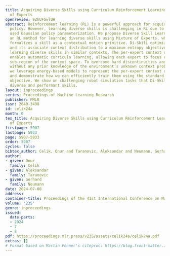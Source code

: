 ```yaml
---
title: Acquiring Diverse Skills using Curriculum Reinforcement Learning with Mixture
  of Experts
openreview: 9ZkUFSwlUH
abstract: Reinforcement learning (RL) is a powerful approach for acquiring a good-performing
  policy. However, learning diverse skills is challenging in RL due to the commonly
  used Gaussian policy parameterization. We propose Diverse Skill Learning (Di-SkilL),
  an RL method for learning diverse skills using Mixture of Experts, where each expert
  formalizes a skill as a contextual motion primitive. Di-SkilL optimizes each expert
  and its associate context distribution to a maximum entropy objective that incentivizes
  learning diverse skills in similar contexts. The per-expert context distribution
  enables automatic curricula learning, allowing each expert to focus on its best-performing
  sub-region of the context space. To overcome hard discontinuities and multi-modalities
  without any prior knowledge of the environment’s unknown context probability space,
  we leverage energy-based models to represent the per-expert context distributions
  and demonstrate how we can efficiently train them using the standard policy gradient
  objective. We show on challenging robot simulation tasks that Di-SkilL can learn
  diverse and performant skills.
layout: inproceedings
series: Proceedings of Machine Learning Research
publisher: PMLR
issn: 2640-3498
id: celik24a
month: 0
tex_title: Acquiring Diverse Skills using Curriculum Reinforcement Learning with Mixture
  of Experts
firstpage: 5907
lastpage: 5933
page: 5907-5933
order: 5907
cycles: false
bibtex_author: Celik, Onur and Taranovic, Aleksandar and Neumann, Gerhard
author:
- given: Onur
  family: Celik
- given: Aleksandar
  family: Taranovic
- given: Gerhard
  family: Neumann
date: 2024-07-08
address:
container-title: Proceedings of the 41st International Conference on Machine Learning
volume: '235'
genre: inproceedings
issued:
  date-parts:
  - 2024
  - 7
  - 8
pdf: https://proceedings.mlr.press/v235/assets/celik24a/celik24a.pdf
extras: []
# Format based on Martin Fenner's citeproc: https://blog.front-matter.io/posts/citeproc-yaml-for-bibliographies/
---
```

